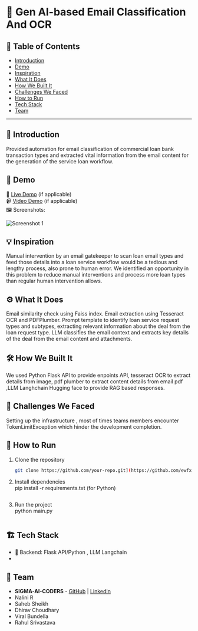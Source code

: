 # 🚀 Gen AI-based Email Classification And OCR
## 📌 Table of Contents
- [Introduction](#introduction)
- [Demo](#demo)
- [Inspiration](#inspiration)
- [What It Does](#what-it-does)
- [How We Built It](#how-we-built-it)
- [Challenges We Faced](#challenges-we-faced)
- [How to Run](#how-to-run)
- [Tech Stack](#tech-stack)
- [Team](#team)

---

## 🎯 Introduction
Provided automation for email classification of commercial loan bank transaction types and extracted vital information from the email content for the generation of the service loan workflow.

## 🎥 Demo
🔗 [Live Demo](#) (if applicable)  
📹 [Video Demo](#) (if applicable)  
🖼️ Screenshots:

![Screenshot 1](link-to-image)

## 💡 Inspiration
Manual intervention by an email gatekeeper to scan loan email types and feed those details into a loan service workflow would be a tedious and lengthy process, also prone to human error. We identified an opportunity in this problem to reduce manual interventions and process more loan types than regular human intervention allows.

## ⚙️ What It Does
Email similarity check using Faiss index.
Email extraction using Tesseract OCR and PDFPlumber.
Prompt template to identify loan service request types and subtypes, extracting relevant information about the deal from the loan request type.
LLM classifies the email context and extracts key details of the deal from the email content and attachments.

## 🛠️ How We Built It
We used Python Flask API to provide enpoints API, tesseract OCR to extract details from image, pdf plumber to extract content details from email pdf ,LLM Langhchain Hugging face to provide RAG based responses.
## 🚧 Challenges We Faced
Setting up the infrastructure , most of times teams members encounter TokenLimitException which hinder the development completion.

## 🏃 How to Run
1. Clone the repository  
   ```sh
   git clone https://github.com/your-repo.git](https://github.com/ewfx/gaied-sigma-ai-coders.git
   ```
2. Install dependencies  
    pip install -r requirements.txt (for Python)
   ```
3. Run the project  
   python main.py
   ```

## 🏗️ Tech Stack
- 🔹 Backend: Flask API/Python , LLM Langchain
- 

## 👥 Team

- **SIGMA-AI-CODERS** - [GitHub](#) | [LinkedIn](#)
- Nalini R
- Saheb Sheikh
- Dhirav Choudhary
- Viral Bundella
- Rahul Srivastava
 
